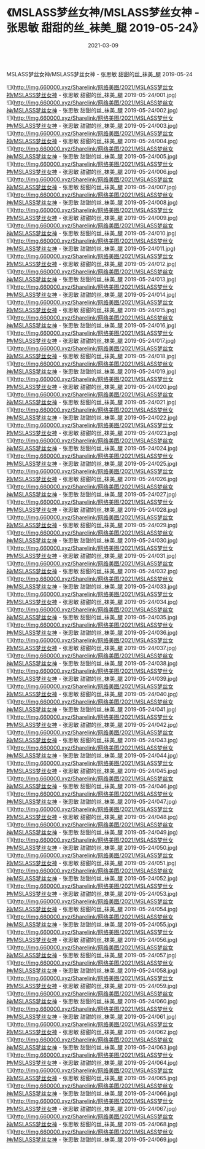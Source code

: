﻿---
layout: post
title:  《MSLASS梦丝女神/MSLASS梦丝女神 - 张思敏 甜甜的丝_袜美_腿 2019-05-24》
date:   2021-03-09
img: http://img.660000.xyz/Sharelink/网络美图/2021/MSLASS梦丝女神/MSLASS梦丝女神 - 张思敏 甜甜的丝_袜美_腿 2019-05-24/000.jpg
categories: [美女, 清纯, 唯美]
---

MSLASS梦丝女神/MSLASS梦丝女神 - 张思敏 甜甜的丝_袜美_腿 2019-05-24

 ![](http://img.660000.xyz/Sharelink/网络美图/2021/MSLASS梦丝女神/MSLASS梦丝女神 - 张思敏 甜甜的丝_袜美_腿 2019-05-24/001.jpg) <br>![](http://img.660000.xyz/Sharelink/网络美图/2021/MSLASS梦丝女神/MSLASS梦丝女神 - 张思敏 甜甜的丝_袜美_腿 2019-05-24/002.jpg) <br>![](http://img.660000.xyz/Sharelink/网络美图/2021/MSLASS梦丝女神/MSLASS梦丝女神 - 张思敏 甜甜的丝_袜美_腿 2019-05-24/003.jpg) <br>![](http://img.660000.xyz/Sharelink/网络美图/2021/MSLASS梦丝女神/MSLASS梦丝女神 - 张思敏 甜甜的丝_袜美_腿 2019-05-24/004.jpg) <br>![](http://img.660000.xyz/Sharelink/网络美图/2021/MSLASS梦丝女神/MSLASS梦丝女神 - 张思敏 甜甜的丝_袜美_腿 2019-05-24/005.jpg) <br>![](http://img.660000.xyz/Sharelink/网络美图/2021/MSLASS梦丝女神/MSLASS梦丝女神 - 张思敏 甜甜的丝_袜美_腿 2019-05-24/006.jpg) <br>![](http://img.660000.xyz/Sharelink/网络美图/2021/MSLASS梦丝女神/MSLASS梦丝女神 - 张思敏 甜甜的丝_袜美_腿 2019-05-24/007.jpg) <br>![](http://img.660000.xyz/Sharelink/网络美图/2021/MSLASS梦丝女神/MSLASS梦丝女神 - 张思敏 甜甜的丝_袜美_腿 2019-05-24/008.jpg) <br>![](http://img.660000.xyz/Sharelink/网络美图/2021/MSLASS梦丝女神/MSLASS梦丝女神 - 张思敏 甜甜的丝_袜美_腿 2019-05-24/009.jpg) <br>![](http://img.660000.xyz/Sharelink/网络美图/2021/MSLASS梦丝女神/MSLASS梦丝女神 - 张思敏 甜甜的丝_袜美_腿 2019-05-24/010.jpg) <br>![](http://img.660000.xyz/Sharelink/网络美图/2021/MSLASS梦丝女神/MSLASS梦丝女神 - 张思敏 甜甜的丝_袜美_腿 2019-05-24/011.jpg) <br>![](http://img.660000.xyz/Sharelink/网络美图/2021/MSLASS梦丝女神/MSLASS梦丝女神 - 张思敏 甜甜的丝_袜美_腿 2019-05-24/012.jpg) <br>![](http://img.660000.xyz/Sharelink/网络美图/2021/MSLASS梦丝女神/MSLASS梦丝女神 - 张思敏 甜甜的丝_袜美_腿 2019-05-24/013.jpg) <br>![](http://img.660000.xyz/Sharelink/网络美图/2021/MSLASS梦丝女神/MSLASS梦丝女神 - 张思敏 甜甜的丝_袜美_腿 2019-05-24/014.jpg) <br>![](http://img.660000.xyz/Sharelink/网络美图/2021/MSLASS梦丝女神/MSLASS梦丝女神 - 张思敏 甜甜的丝_袜美_腿 2019-05-24/015.jpg) <br>![](http://img.660000.xyz/Sharelink/网络美图/2021/MSLASS梦丝女神/MSLASS梦丝女神 - 张思敏 甜甜的丝_袜美_腿 2019-05-24/016.jpg) <br>![](http://img.660000.xyz/Sharelink/网络美图/2021/MSLASS梦丝女神/MSLASS梦丝女神 - 张思敏 甜甜的丝_袜美_腿 2019-05-24/017.jpg) <br>![](http://img.660000.xyz/Sharelink/网络美图/2021/MSLASS梦丝女神/MSLASS梦丝女神 - 张思敏 甜甜的丝_袜美_腿 2019-05-24/018.jpg) <br>![](http://img.660000.xyz/Sharelink/网络美图/2021/MSLASS梦丝女神/MSLASS梦丝女神 - 张思敏 甜甜的丝_袜美_腿 2019-05-24/019.jpg) <br>![](http://img.660000.xyz/Sharelink/网络美图/2021/MSLASS梦丝女神/MSLASS梦丝女神 - 张思敏 甜甜的丝_袜美_腿 2019-05-24/020.jpg) <br>![](http://img.660000.xyz/Sharelink/网络美图/2021/MSLASS梦丝女神/MSLASS梦丝女神 - 张思敏 甜甜的丝_袜美_腿 2019-05-24/021.jpg) <br>![](http://img.660000.xyz/Sharelink/网络美图/2021/MSLASS梦丝女神/MSLASS梦丝女神 - 张思敏 甜甜的丝_袜美_腿 2019-05-24/022.jpg) <br>![](http://img.660000.xyz/Sharelink/网络美图/2021/MSLASS梦丝女神/MSLASS梦丝女神 - 张思敏 甜甜的丝_袜美_腿 2019-05-24/023.jpg) <br>![](http://img.660000.xyz/Sharelink/网络美图/2021/MSLASS梦丝女神/MSLASS梦丝女神 - 张思敏 甜甜的丝_袜美_腿 2019-05-24/024.jpg) <br>![](http://img.660000.xyz/Sharelink/网络美图/2021/MSLASS梦丝女神/MSLASS梦丝女神 - 张思敏 甜甜的丝_袜美_腿 2019-05-24/025.jpg) <br>![](http://img.660000.xyz/Sharelink/网络美图/2021/MSLASS梦丝女神/MSLASS梦丝女神 - 张思敏 甜甜的丝_袜美_腿 2019-05-24/026.jpg) <br>![](http://img.660000.xyz/Sharelink/网络美图/2021/MSLASS梦丝女神/MSLASS梦丝女神 - 张思敏 甜甜的丝_袜美_腿 2019-05-24/027.jpg) <br>![](http://img.660000.xyz/Sharelink/网络美图/2021/MSLASS梦丝女神/MSLASS梦丝女神 - 张思敏 甜甜的丝_袜美_腿 2019-05-24/028.jpg) <br>![](http://img.660000.xyz/Sharelink/网络美图/2021/MSLASS梦丝女神/MSLASS梦丝女神 - 张思敏 甜甜的丝_袜美_腿 2019-05-24/029.jpg) <br>![](http://img.660000.xyz/Sharelink/网络美图/2021/MSLASS梦丝女神/MSLASS梦丝女神 - 张思敏 甜甜的丝_袜美_腿 2019-05-24/030.jpg) <br>![](http://img.660000.xyz/Sharelink/网络美图/2021/MSLASS梦丝女神/MSLASS梦丝女神 - 张思敏 甜甜的丝_袜美_腿 2019-05-24/031.jpg) <br>![](http://img.660000.xyz/Sharelink/网络美图/2021/MSLASS梦丝女神/MSLASS梦丝女神 - 张思敏 甜甜的丝_袜美_腿 2019-05-24/032.jpg) <br>![](http://img.660000.xyz/Sharelink/网络美图/2021/MSLASS梦丝女神/MSLASS梦丝女神 - 张思敏 甜甜的丝_袜美_腿 2019-05-24/033.jpg) <br>![](http://img.660000.xyz/Sharelink/网络美图/2021/MSLASS梦丝女神/MSLASS梦丝女神 - 张思敏 甜甜的丝_袜美_腿 2019-05-24/034.jpg) <br>![](http://img.660000.xyz/Sharelink/网络美图/2021/MSLASS梦丝女神/MSLASS梦丝女神 - 张思敏 甜甜的丝_袜美_腿 2019-05-24/035.jpg) <br>![](http://img.660000.xyz/Sharelink/网络美图/2021/MSLASS梦丝女神/MSLASS梦丝女神 - 张思敏 甜甜的丝_袜美_腿 2019-05-24/036.jpg) <br>![](http://img.660000.xyz/Sharelink/网络美图/2021/MSLASS梦丝女神/MSLASS梦丝女神 - 张思敏 甜甜的丝_袜美_腿 2019-05-24/037.jpg) <br>![](http://img.660000.xyz/Sharelink/网络美图/2021/MSLASS梦丝女神/MSLASS梦丝女神 - 张思敏 甜甜的丝_袜美_腿 2019-05-24/038.jpg) <br>![](http://img.660000.xyz/Sharelink/网络美图/2021/MSLASS梦丝女神/MSLASS梦丝女神 - 张思敏 甜甜的丝_袜美_腿 2019-05-24/039.jpg) <br>![](http://img.660000.xyz/Sharelink/网络美图/2021/MSLASS梦丝女神/MSLASS梦丝女神 - 张思敏 甜甜的丝_袜美_腿 2019-05-24/040.jpg) <br>![](http://img.660000.xyz/Sharelink/网络美图/2021/MSLASS梦丝女神/MSLASS梦丝女神 - 张思敏 甜甜的丝_袜美_腿 2019-05-24/041.jpg) <br>![](http://img.660000.xyz/Sharelink/网络美图/2021/MSLASS梦丝女神/MSLASS梦丝女神 - 张思敏 甜甜的丝_袜美_腿 2019-05-24/042.jpg) <br>![](http://img.660000.xyz/Sharelink/网络美图/2021/MSLASS梦丝女神/MSLASS梦丝女神 - 张思敏 甜甜的丝_袜美_腿 2019-05-24/043.jpg) <br>![](http://img.660000.xyz/Sharelink/网络美图/2021/MSLASS梦丝女神/MSLASS梦丝女神 - 张思敏 甜甜的丝_袜美_腿 2019-05-24/044.jpg) <br>![](http://img.660000.xyz/Sharelink/网络美图/2021/MSLASS梦丝女神/MSLASS梦丝女神 - 张思敏 甜甜的丝_袜美_腿 2019-05-24/045.jpg) <br>![](http://img.660000.xyz/Sharelink/网络美图/2021/MSLASS梦丝女神/MSLASS梦丝女神 - 张思敏 甜甜的丝_袜美_腿 2019-05-24/046.jpg) <br>![](http://img.660000.xyz/Sharelink/网络美图/2021/MSLASS梦丝女神/MSLASS梦丝女神 - 张思敏 甜甜的丝_袜美_腿 2019-05-24/047.jpg) <br>![](http://img.660000.xyz/Sharelink/网络美图/2021/MSLASS梦丝女神/MSLASS梦丝女神 - 张思敏 甜甜的丝_袜美_腿 2019-05-24/048.jpg) <br>![](http://img.660000.xyz/Sharelink/网络美图/2021/MSLASS梦丝女神/MSLASS梦丝女神 - 张思敏 甜甜的丝_袜美_腿 2019-05-24/049.jpg) <br>![](http://img.660000.xyz/Sharelink/网络美图/2021/MSLASS梦丝女神/MSLASS梦丝女神 - 张思敏 甜甜的丝_袜美_腿 2019-05-24/050.jpg) <br>![](http://img.660000.xyz/Sharelink/网络美图/2021/MSLASS梦丝女神/MSLASS梦丝女神 - 张思敏 甜甜的丝_袜美_腿 2019-05-24/051.jpg) <br>![](http://img.660000.xyz/Sharelink/网络美图/2021/MSLASS梦丝女神/MSLASS梦丝女神 - 张思敏 甜甜的丝_袜美_腿 2019-05-24/052.jpg) <br>![](http://img.660000.xyz/Sharelink/网络美图/2021/MSLASS梦丝女神/MSLASS梦丝女神 - 张思敏 甜甜的丝_袜美_腿 2019-05-24/053.jpg) <br>![](http://img.660000.xyz/Sharelink/网络美图/2021/MSLASS梦丝女神/MSLASS梦丝女神 - 张思敏 甜甜的丝_袜美_腿 2019-05-24/054.jpg) <br>![](http://img.660000.xyz/Sharelink/网络美图/2021/MSLASS梦丝女神/MSLASS梦丝女神 - 张思敏 甜甜的丝_袜美_腿 2019-05-24/055.jpg) <br>![](http://img.660000.xyz/Sharelink/网络美图/2021/MSLASS梦丝女神/MSLASS梦丝女神 - 张思敏 甜甜的丝_袜美_腿 2019-05-24/056.jpg) <br>![](http://img.660000.xyz/Sharelink/网络美图/2021/MSLASS梦丝女神/MSLASS梦丝女神 - 张思敏 甜甜的丝_袜美_腿 2019-05-24/057.jpg) <br>![](http://img.660000.xyz/Sharelink/网络美图/2021/MSLASS梦丝女神/MSLASS梦丝女神 - 张思敏 甜甜的丝_袜美_腿 2019-05-24/058.jpg) <br>![](http://img.660000.xyz/Sharelink/网络美图/2021/MSLASS梦丝女神/MSLASS梦丝女神 - 张思敏 甜甜的丝_袜美_腿 2019-05-24/059.jpg) <br>![](http://img.660000.xyz/Sharelink/网络美图/2021/MSLASS梦丝女神/MSLASS梦丝女神 - 张思敏 甜甜的丝_袜美_腿 2019-05-24/060.jpg) <br>![](http://img.660000.xyz/Sharelink/网络美图/2021/MSLASS梦丝女神/MSLASS梦丝女神 - 张思敏 甜甜的丝_袜美_腿 2019-05-24/061.jpg) <br>![](http://img.660000.xyz/Sharelink/网络美图/2021/MSLASS梦丝女神/MSLASS梦丝女神 - 张思敏 甜甜的丝_袜美_腿 2019-05-24/062.jpg) <br>![](http://img.660000.xyz/Sharelink/网络美图/2021/MSLASS梦丝女神/MSLASS梦丝女神 - 张思敏 甜甜的丝_袜美_腿 2019-05-24/063.jpg) <br>![](http://img.660000.xyz/Sharelink/网络美图/2021/MSLASS梦丝女神/MSLASS梦丝女神 - 张思敏 甜甜的丝_袜美_腿 2019-05-24/064.jpg) <br>![](http://img.660000.xyz/Sharelink/网络美图/2021/MSLASS梦丝女神/MSLASS梦丝女神 - 张思敏 甜甜的丝_袜美_腿 2019-05-24/065.jpg) <br>![](http://img.660000.xyz/Sharelink/网络美图/2021/MSLASS梦丝女神/MSLASS梦丝女神 - 张思敏 甜甜的丝_袜美_腿 2019-05-24/066.jpg) <br>![](http://img.660000.xyz/Sharelink/网络美图/2021/MSLASS梦丝女神/MSLASS梦丝女神 - 张思敏 甜甜的丝_袜美_腿 2019-05-24/067.jpg) <br>![](http://img.660000.xyz/Sharelink/网络美图/2021/MSLASS梦丝女神/MSLASS梦丝女神 - 张思敏 甜甜的丝_袜美_腿 2019-05-24/068.jpg) <br>![](http://img.660000.xyz/Sharelink/网络美图/2021/MSLASS梦丝女神/MSLASS梦丝女神 - 张思敏 甜甜的丝_袜美_腿 2019-05-24/069.jpg) <br>